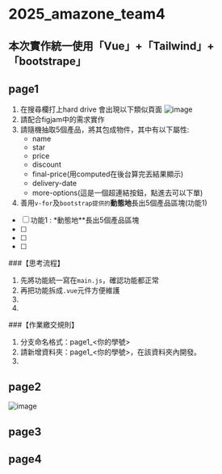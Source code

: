 # 2025_amazone_team4
## 本次實作統一使用「Vue」+「Tailwind」+「bootstrape」
## page1
1. 在搜尋欄打上hard drive 會出現以下類似頁面
![image](https://github.com/user-attachments/assets/f11cb4e6-b89d-4682-8139-cfa56a550ce9)
2. 請配合figjam中的需求實作
3. 請隨機抽取5個產品，將其包成物件，其中有以下屬性:
   - name
   - star
   - price
   - discount
   - final-price(用computed在後台算完丟結果顯示)
   - delivery-date
   - more-options(這是一個超連結按鈕，點進去可以下單)
4. 善用`v-for`及`bootstrap提供的`**動態地**長出5個產品區塊(功能1)

   
- [ ] 功能1 : *動態地**長出5個產品區塊
- [ ] 
- [ ] 
- [ ] 

###【思考流程】
1. 先將功能統一寫在`main.js`，確認功能都正常
2. 再把功能拆成`.vue`元件方便維護
3. 
4. 


###【作業繳交規則】
1. 分支命名格式：page1_<你的學號>
2. 請新增資料夾：page1_<你的學號>，在該資料夾內開發。
3. 



## page2
![image](https://github.com/user-attachments/assets/67c3a864-2bc8-4b45-a146-c2ad2cc8969f)


## page3


## page4
